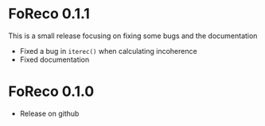 # FoReco 0.1.1
This is a small release focusing on fixing some bugs and the documentation

* Fixed a bug in `iterec()` when calculating incoherence
* Fixed documentation 

# FoReco 0.1.0

* Release on github
